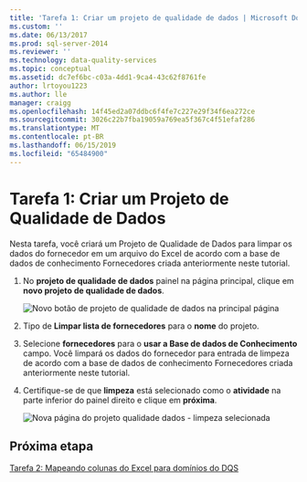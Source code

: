 ```yaml
---
title: 'Tarefa 1: Criar um projeto de qualidade de dados | Microsoft Docs'
ms.custom: ''
ms.date: 06/13/2017
ms.prod: sql-server-2014
ms.reviewer: ''
ms.technology: data-quality-services
ms.topic: conceptual
ms.assetid: dc7ef6bc-c03a-4dd1-9ca4-43c62f8761fe
author: lrtoyou1223
ms.author: lle
manager: craigg
ms.openlocfilehash: 14f45ed2a07ddbc6f4fe7c227e29f34f6ea272ce
ms.sourcegitcommit: 3026c22b7fba19059a769ea5f367c4f51efaf286
ms.translationtype: MT
ms.contentlocale: pt-BR
ms.lasthandoff: 06/15/2019
ms.locfileid: "65484900"
---
```

# <a name="task-1-creating-a-data-quality-project"></a>Tarefa 1: Criar um Projeto de Qualidade de Dados
  Nesta tarefa, você criará um Projeto de Qualidade de Dados para limpar os dados do fornecedor em um arquivo do Excel de acordo com a base de dados de conhecimento Fornecedores criada anteriormente neste tutorial.  
  
1.  No **projeto de qualidade de dados** painel na página principal, clique em **novo projeto de qualidade de dados**.  
  
     ![Novo botão de projeto de qualidade de dados na principal página](../../2014/tutorials/media/et-creatingadataqualityproject-01.jpg "novo botão de projeto de qualidade de dados na principal página")  
  
2.  Tipo de **Limpar lista de fornecedores** para o **nome** do projeto.  
  
3.  Selecione **fornecedores** para o **usar a Base de dados de Conhecimento** campo. Você limpará os dados do fornecedor para entrada de limpeza de acordo com a base de dados de conhecimento Fornecedores criada anteriormente neste tutorial.  
  
4.  Certifique-se de que **limpeza** está selecionado como o **atividade** na parte inferior do painel direito e clique em **próxima**.  
  
     ![Nova página do projeto qualidade dados - limpeza selecionada](../../2014/tutorials/media/et-creatingadataqualityproject-02.jpg "nova página do projeto qualidade dados - limpeza selecionada")  
  
## <a name="next-step"></a>Próxima etapa  
 [Tarefa 2: Mapeando colunas do Excel para domínios do DQS](../../2014/tutorials/task-2-mapping-excel-columns-to-dqs-domains.md)  
  
  
